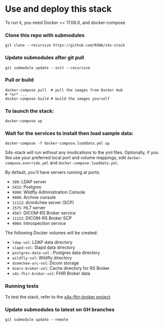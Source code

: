 # Use and deploy this stack
To run it, you need Docker >= 17.06.0, and docker-compose

### Clone this repo with submodules
```
git clone --recursive https://github.com/RSNA/s4s-stack
```
### Update submodules after git pull

```
git submodule update --init --recursive
```

### Pull or build

```
docker-compose pull  # pull the images from Docker Hub
# *or* ...
docker-compose build # build the images yourself
```

### To launch the stack:
```
docker-compose up
```
### Wait for the services to install then load sample data:
```
docker-compose -f docker-compose.loaddata.yml up
```

S4s-stack will run without any modications to the yml files. Optionally, if you like use your preferred local port and volume mappings, edit `docker-compose.override.yml` and `docker-compose.loaddata.yml`.

By default, you'll have servers running at ports:

 * `389`: LDAP server
 * `5432`: Postgres
 * `9990`: Wildfly Administration Console
 * `9090`: Archive console
 * `11112`: dcm4chee server (SCP)
 * `2575`: HL7 server
 * `4567`: DICOM-RS Broker service
 * `11122`: DICOM-RS Broker SCP
 * `9004`: Introspection service
 
The following Docker volumes will be created:

 * `ldap-vol`: LDAP data directory
 * `slapd-vol`: Slapd data directory
 * `postgres-data-vol` : Postgres data directory
 * `wildfly-vol`: Wildfly directory
 * `dcm4chee-arc-vol`: Dicom storage
 * `dcmrs-broker-vol`: Cache directory for RS Broker
 * `s4s-fhir-broker-vol`: FHIR Broker data
 
### Running tests
 
  To test the stack, refer to the [s4s-fhir-broker project](https://github.com/RSNA/s4s-fhir-broker#running-tests).
  
### Update submodules to latest on GH branches
```
git submodule update --remote
```